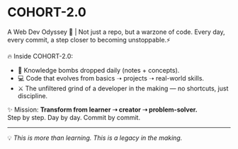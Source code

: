 # COHORT-2.0
A Web Dev Odyssey 🚀 | Not just a repo, but a warzone of code. Every day, every commit, a step closer to becoming unstoppable.⚡

🔥 Inside COHORT-2.0:  
- 🧠 Knowledge bombs dropped daily (notes + concepts).  
- 💻 Code that evolves from basics ➝ projects ➝ real-world skills.  
- ⚔️ The unfiltered grind of a developer in the making — no shortcuts, just discipline.  

✨ Mission: **Transform from learner ➝ creator ➝ problem-solver.**  
Step by step. Day by day. Commit by commit.  

---

💡 *This is more than learning. This is a legacy in the making.* 
